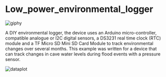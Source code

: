 # Low_power_environmental_logger
![giphy](https://user-images.githubusercontent.com/30509293/111904207-8f7e7680-8a3d-11eb-8e83-f6b606babc5d.gif)

A DIY environmental logger, the device uses an Arduino micro-controller, compatible analogue or I2C digital sensors, a DS3231 real time clock (RTC) module and a TF Micro SD Mini SD Card Module to track environmental changes over several months. This example was written for a device that can track changes in cave water levels during flood events with a pressure sensor. 

![dataplot](https://user-images.githubusercontent.com/30509293/111068346-55065e00-84c0-11eb-9352-3f0db668aa3b.png)
